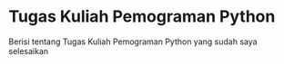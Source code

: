 # Tugas Kuliah Pemograman Python
 Berisi tentang Tugas Kuliah Pemograman Python yang sudah saya selesaikan
